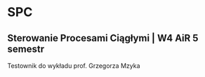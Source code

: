 # SPC
## Sterowanie Procesami Ciągłymi | W4 AiR 5 semestr
Testownik do wykładu prof. Grzegorza Mzyka
